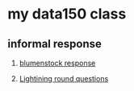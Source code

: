 # my data150 class

## informal response

1. [blumenstock response](https://azhao02.github.io/DATA150-azhao02/Response.html)

2. [Lightining round questions](https://azhao02.github.io/DATA150-azhao02/Lightningquestions.html)
